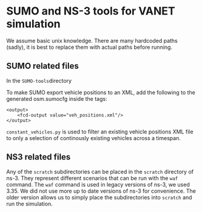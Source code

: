 # SUMO and NS-3 tools for VANET simulation

We assume basic unix knowledge. There are many hardcoded paths (sadly), it is best to replace them with actual paths before running.

## SUMO related files

In the `SUMO-tools`directory 

To make SUMO export vehicle positions to an XML, add the following to the generated osm.sumocfg inside the <configuration> tags:

```
<output>
    <fcd-output value="veh_positions.xml"/>
</output>   
```

`constant_vehicles.py` is used to filter an existing vehicle positions XML file to only a selection of continously existing vehicles across a timespan.

## NS3 related files

Any of the `scratch` subdirectories can be placed in the `scratch` directory of ns-3. They represent different scenarios that can be run with the `waf` command. The `waf` command is used in legacy versions of ns-3, we used 3.35. We did not use more up to date versions of ns-3 for convenience. The older version allows us to simply place the subdirectories into `scratch` and run the simulation.
